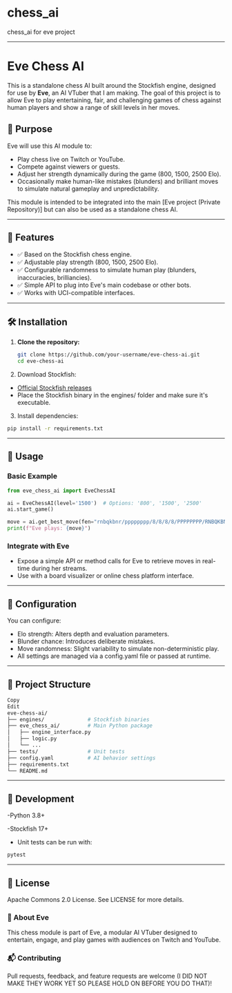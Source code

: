 # chess_ai
chess_ai for eve project

---

# Eve Chess AI

This is a standalone chess AI built around the Stockfish engine, designed for use by **Eve**, an AI VTuber that I am making. The goal of this project is to allow Eve to play entertaining, fair, and challenging games of chess against human players and show a range of skill levels in her moves.

## 🎯 Purpose

Eve will use this AI module to:

- Play chess live on Twitch or YouTube.
- Compete against viewers or guests.
- Adjust her strength dynamically during the game (800, 1500, 2500 Elo).
- Occasionally make human-like mistakes (blunders) and brilliant moves to simulate natural gameplay and unpredictability.

This module is intended to be integrated into the main [Eve project (Private Repository)] but can also be used as a standalone chess AI.

---

## 🧠 Features

- ✅ Based on the Stockfish chess engine.
- ✅ Adjustable play strength (800, 1500, 2500 Elo).
- ✅ Configurable randomness to simulate human play (blunders, inaccuracies, brilliancies).
- ✅ Simple API to plug into Eve's main codebase or other bots.
- ✅ Works with UCI-compatible interfaces.

---

## 🛠️ Installation

1. **Clone the repository:**
   ```bash
   git clone https://github.com/your-username/eve-chess-ai.git
   cd eve-chess-ai
   ```

2. Download Stockfish:

- [Official Stockfish releases](https://stockfishchess.org/download/)
- Place the Stockfish binary in the engines/ folder and make sure it's executable.

3. Install dependencies:

```bash
pip install -r requirements.txt
```

---

## 🚀 Usage
### Basic Example
```python
from eve_chess_ai import EveChessAI

ai = EveChessAI(level='1500')  # Options: '800', '1500', '2500'
ai.start_game()

move = ai.get_best_move(fen="rnbqkbnr/pppppppp/8/8/8/8/PPPPPPPP/RNBQKBNR w KQkq - 0 1")
print(f"Eve plays: {move}")
```

### Integrate with Eve
- Expose a simple API or method calls for Eve to retrieve moves in real-time during her streams.
- Use with a board visualizer or online chess platform interface.

---

## 🔧 Configuration
You can configure:
- Elo strength: Alters depth and evaluation parameters.
- Blunder chance: Introduces deliberate mistakes.
- Move randomness: Slight variability to simulate non-deterministic play.
- All settings are managed via a config.yaml file or passed at runtime.

---

## 📁 Project Structure
```bash
Copy
Edit
eve-chess-ai/
├── engines/              # Stockfish binaries
├── eve_chess_ai/         # Main Python package
│   ├── engine_interface.py
│   ├── logic.py
│   └── ...
├── tests/                # Unit tests
├── config.yaml           # AI behavior settings
├── requirements.txt
└── README.md
```

---

## 🧪 Development
-Python 3.8+

-Stockfish 17+

- Unit tests can be run with:
```bash
pytest
```

---

## 📜 License
Apache Commons 2.0 License. See LICENSE for more details.

### 🤖 About Eve
This chess module is part of Eve, a modular AI VTuber designed to entertain, engage, and play games with audiences on Twitch and YouTube.

### 📬 Contributing
Pull requests, feedback, and feature requests are welcome (I DID NOT MAKE THEY WORK YET SO PLEASE HOLD ON BEFORE YOU DO THAT)!
